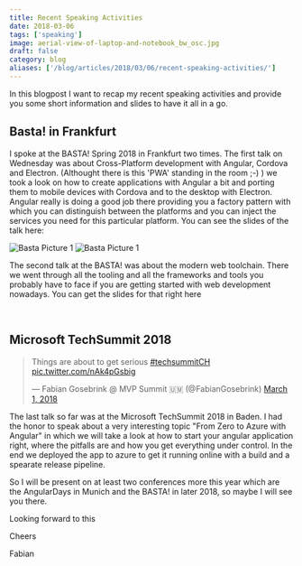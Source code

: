 ```yaml
---
title: Recent Speaking Activities
date: 2018-03-06
tags: ['speaking']
image: aerial-view-of-laptop-and-notebook_bw_osc.jpg
draft: false
category: blog
aliases: ['/blog/articles/2018/03/06/recent-speaking-activities/']
---
```


In this blogpost I want to recap my recent speaking activities and provide you some short information and slides to have it all in a go.

## Basta! in Frankfurt

I spoke at the BASTA! Spring 2018 in Frankfurt two times. The first talk on Wednesday was about Cross-Platform development with Angular, Cordova and Electron. (Althought there is this 'PWA' standing in the room ;-) ) we took a look on how to create applications with Angular a bit and porting them to mobile devices with Cordova and to the desktop with Electron. Angular really is doing a good job there providing you a factory pattern with which you can distinguish between the platforms and you can inject the services you need for this particular platform. You can see the slides of the talk here:

<script async class="speakerdeck-embed" data-id="0b8c3f2d0c0c4626a7bb4ec961811ce6" data-ratio="1.77777777777778" src="//speakerdeck.com/assets/embed.js"></script>

![Basta Picture 1](/img/articles/2018-03-06/25629336177_5a847ded2a_o.jpg)
![Basta Picture 1](/img/articles/2018-03-06/26629153398_08537cede7_o.jpg)

The second talk at the BASTA! was about the modern web toolchain. There we went through all the tooling and all the frameworks and tools you probably have to face if you are getting started with web development nowadays. You can get the slides for that right here

<script async class="speakerdeck-embed" data-id="36c0d07766ec4e2fac9d9bbd10a413ee" data-ratio="1.77777777777778" src="//speakerdeck.com/assets/embed.js"></script>

<br/>

## Microsoft TechSummit 2018

<blockquote class="twitter-tweet" data-lang="en"><p lang="en" dir="ltr">Things are about to get serious <a href="https://twitter.com/hashtag/techsummitCH?src=hash&amp;ref_src=twsrc%5Etfw">#techsummitCH</a> <a href="https://t.co/nAk4pGsbig">pic.twitter.com/nAk4pGsbig</a></p>&mdash; Fabian Gosebrink @ MVP Summit 🇺🇲 (@FabianGosebrink) <a href="https://twitter.com/FabianGosebrink/status/969220799981936642?ref_src=twsrc%5Etfw">March 1, 2018</a></blockquote>
<script async src="https://platform.twitter.com/widgets.js" charset="utf-8"></script>

The last talk so far was at the Microsoft TechSummit 2018 in Baden. I had the honor to speak about a very interesting topic "From Zero to Azure with Angular" in which we will take a look at how to start your angular application right, where the pitfalls are and how you get everything under control. In the end we deployed the app to azure to get it running online with a build and a spearate release pipeline.

<script async class="speakerdeck-embed" data-id="8c1bb0d51c814e3b9da2fe42d4b93017" data-ratio="1.77777777777778" src="//speakerdeck.com/assets/embed.js"></script>

So I will be present on at least two conferences more this year which are the AngularDays in Munich and the BASTA! in later 2018, so maybe I will see you there.

Looking forward to this

Cheers

Fabian
